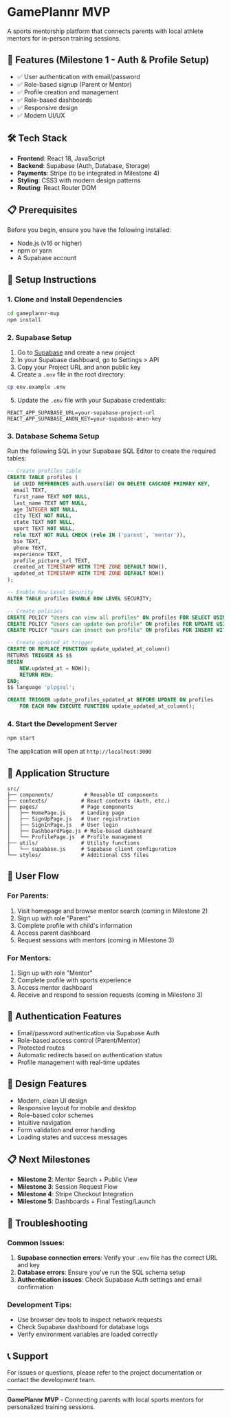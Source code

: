 # GamePlannr MVP

A sports mentorship platform that connects parents with local athlete mentors for in-person training sessions.

## 🚀 Features (Milestone 1 - Auth & Profile Setup)

- ✅ User authentication with email/password
- ✅ Role-based signup (Parent or Mentor)
- ✅ Profile creation and management
- ✅ Role-based dashboards
- ✅ Responsive design
- ✅ Modern UI/UX

## 🛠 Tech Stack

- **Frontend**: React 18, JavaScript
- **Backend**: Supabase (Auth, Database, Storage)
- **Payments**: Stripe (to be integrated in Milestone 4)
- **Styling**: CSS3 with modern design patterns
- **Routing**: React Router DOM

## 📋 Prerequisites

Before you begin, ensure you have the following installed:
- Node.js (v16 or higher)
- npm or yarn
- A Supabase account

## 🔧 Setup Instructions

### 1. Clone and Install Dependencies

```bash
cd gameplannr-mvp
npm install
```

### 2. Supabase Setup

1. Go to [Supabase](https://supabase.com) and create a new project
2. In your Supabase dashboard, go to Settings > API
3. Copy your Project URL and anon public key
4. Create a `.env` file in the root directory:

```bash
cp env.example .env
```

5. Update the `.env` file with your Supabase credentials:

```env
REACT_APP_SUPABASE_URL=your-supabase-project-url
REACT_APP_SUPABASE_ANON_KEY=your-supabase-anon-key
```

### 3. Database Schema Setup

Run the following SQL in your Supabase SQL Editor to create the required tables:

```sql
-- Create profiles table
CREATE TABLE profiles (
  id UUID REFERENCES auth.users(id) ON DELETE CASCADE PRIMARY KEY,
  email TEXT,
  first_name TEXT NOT NULL,
  last_name TEXT NOT NULL,
  age INTEGER NOT NULL,
  city TEXT NOT NULL,
  state TEXT NOT NULL,
  sport TEXT NOT NULL,
  role TEXT NOT NULL CHECK (role IN ('parent', 'mentor')),
  bio TEXT,
  phone TEXT,
  experience TEXT,
  profile_picture_url TEXT,
  created_at TIMESTAMP WITH TIME ZONE DEFAULT NOW(),
  updated_at TIMESTAMP WITH TIME ZONE DEFAULT NOW()
);

-- Enable Row Level Security
ALTER TABLE profiles ENABLE ROW LEVEL SECURITY;

-- Create policies
CREATE POLICY "Users can view all profiles" ON profiles FOR SELECT USING (true);
CREATE POLICY "Users can update own profile" ON profiles FOR UPDATE USING (auth.uid() = id);
CREATE POLICY "Users can insert own profile" ON profiles FOR INSERT WITH CHECK (auth.uid() = id);

-- Create updated_at trigger
CREATE OR REPLACE FUNCTION update_updated_at_column()
RETURNS TRIGGER AS $$
BEGIN
    NEW.updated_at = NOW();
    RETURN NEW;
END;
$$ language 'plpgsql';

CREATE TRIGGER update_profiles_updated_at BEFORE UPDATE ON profiles
    FOR EACH ROW EXECUTE FUNCTION update_updated_at_column();
```

### 4. Start the Development Server

```bash
npm start
```

The application will open at `http://localhost:3000`

## 📱 Application Structure

```
src/
├── components/          # Reusable UI components
├── contexts/           # React contexts (Auth, etc.)
├── pages/              # Page components
│   ├── HomePage.js     # Landing page
│   ├── SignUpPage.js   # User registration
│   ├── SignInPage.js   # User login
│   ├── DashboardPage.js # Role-based dashboard
│   └── ProfilePage.js  # Profile management
├── utils/              # Utility functions
│   └── supabase.js     # Supabase client configuration
└── styles/             # Additional CSS files
```

## 🎯 User Flow

### For Parents:
1. Visit homepage and browse mentor search (coming in Milestone 2)
2. Sign up with role "Parent"
3. Complete profile with child's information
4. Access parent dashboard
5. Request sessions with mentors (coming in Milestone 3)

### For Mentors:
1. Sign up with role "Mentor"
2. Complete profile with sports experience
3. Access mentor dashboard
4. Receive and respond to session requests (coming in Milestone 3)

## 🔐 Authentication Features

- Email/password authentication via Supabase Auth
- Role-based access control (Parent/Mentor)
- Protected routes
- Automatic redirects based on authentication status
- Profile management with real-time updates

## 🎨 Design Features

- Modern, clean UI design
- Responsive layout for mobile and desktop
- Role-based color schemes
- Intuitive navigation
- Form validation and error handling
- Loading states and success messages

## 📋 Next Milestones

- **Milestone 2**: Mentor Search + Public View
- **Milestone 3**: Session Request Flow
- **Milestone 4**: Stripe Checkout Integration
- **Milestone 5**: Dashboards + Final Testing/Launch

## 🐛 Troubleshooting

### Common Issues:

1. **Supabase connection errors**: Verify your `.env` file has the correct URL and key
2. **Database errors**: Ensure you've run the SQL schema setup
3. **Authentication issues**: Check Supabase Auth settings and email confirmation

### Development Tips:

- Use browser dev tools to inspect network requests
- Check Supabase dashboard for database logs
- Verify environment variables are loaded correctly

## 📞 Support

For issues or questions, please refer to the project documentation or contact the development team.

---

**GamePlannr MVP** - Connecting parents with local sports mentors for personalized training sessions.